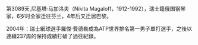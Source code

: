 第3089天,尼基塔·马加洛夫（Nikita Magaloff，1912-1992），瑞士籍俄国钢琴家，6岁时全家迁往芬兰，4年后又迁居巴黎。

2004年：瑞士網球選手羅傑·費德勒成為ATP世界排名第一男子單打選手，之後以連續237周的保持成績打破了過往紀錄。